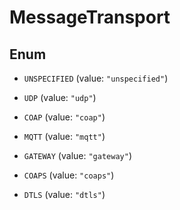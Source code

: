 

# MessageTransport

## Enum


* `UNSPECIFIED` (value: `"unspecified"`)

* `UDP` (value: `"udp"`)

* `COAP` (value: `"coap"`)

* `MQTT` (value: `"mqtt"`)

* `GATEWAY` (value: `"gateway"`)

* `COAPS` (value: `"coaps"`)

* `DTLS` (value: `"dtls"`)



